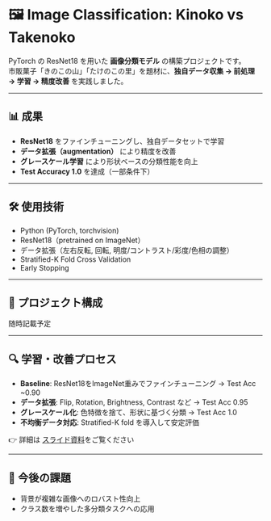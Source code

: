 # 🖼️ Image Classification: Kinoko vs Takenoko

PyTorch の ResNet18 を用いた **画像分類モデル** の構築プロジェクトです。  
市販菓子「きのこの山」「たけのこの里」を題材に、**独自データ収集 → 前処理 → 学習 → 精度改善** を実践しました。

---

## 📊 成果
- **ResNet18** をファインチューニングし、独自データセットで学習  
- **データ拡張（augmentation）** により精度を改善  
- **グレースケール学習** により形状ベースの分類性能を向上  
- **Test Accuracy 1.0** を達成（一部条件下）

---

## 🛠️ 使用技術
- Python (PyTorch, torchvision)
- ResNet18（pretrained on ImageNet）
- データ拡張（左右反転, 回転, 明度/コントラスト/彩度/色相の調整）
- Stratified-K Fold Cross Validation
- Early Stopping

---

## 📂 プロジェクト構成
随時記載予定



---

## 🔍 学習・改善プロセス
- **Baseline**: ResNet18をImageNet重みでファインチューニング → Test Acc ~0.90  
- **データ拡張**: Flip, Rotation, Brightness, Contrast など → Test Acc 0.95  
- **グレースケール化**: 色特徴を捨て、形状に基づく分類 → Test Acc 1.0  
- **不均衡データ対応**: Stratified-K fold を導入して安定評価

👉 詳細は [スライド資料]( )をご覧ください

---

## 📌 今後の課題
- 背景が複雑な画像へのロバスト性向上  
- クラス数を増やした多分類タスクへの応用  
